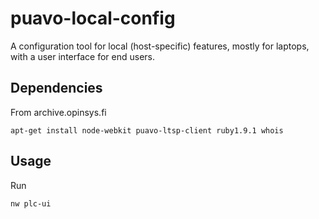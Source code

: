 puavo-local-config
==================

A configuration tool for local (host-specific) features, mostly for laptops,
with a user interface for end users.

## Dependencies

From archive.opinsys.fi

    apt-get install node-webkit puavo-ltsp-client ruby1.9.1 whois

## Usage

Run

    nw plc-ui
